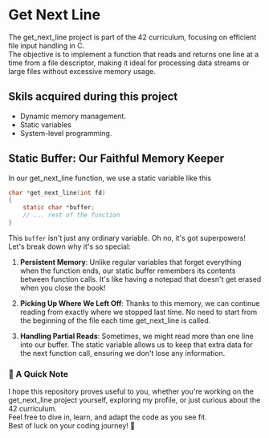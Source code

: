 # Get Next Line
The get_next_line project is part of the 42 curriculum, focusing on efficient file input handling in C.
<br/>
The objective is to implement a function that reads and returns one line at a time from a file descriptor, making it ideal for processing data streams or large files without excessive memory usage.

## Skils acquired during this project
- Dynamic memory management.
- Static variables
- System-level programming.

## Static Buffer: Our Faithful Memory Keeper
In our get_next_line function, we use a static variable like this

```C
char *get_next_line(int fd)
{
    static char *buffer;
    // ... rest of the function
}
```
This ```buffer``` isn't just any ordinary variable. Oh no, it's got superpowers! Let's break down why it's so special:

1. **Persistent Memory**: Unlike regular variables that forget everything when the function ends, our static buffer remembers its contents between function calls. It's like having a notepad that doesn't get erased when you close the book!

2. **Picking Up Where We Left Off**: Thanks to this memory, we can continue reading from exactly where we stopped last time. No need to start from the beginning of the file each time get_next_line is called.

3. **Handling Partial Reads**: Sometimes, we might read more than one line into our buffer. The static variable allows us to keep that extra data for the next function call, ensuring we don't lose any information.


### 🌟 A Quick Note
I hope this repository proves useful to you, whether you're working on the get_next_line project yourself, exploring my profile, or just curious about the 42 curriculum.
<br />Feel free to dive in, learn, and adapt the code as you see fit.
<br />Best of luck on your coding journey! 🚀
